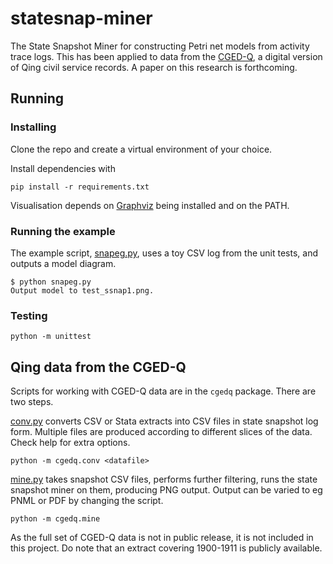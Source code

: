 # statesnap-miner

The State Snapshot Miner for constructing Petri net models from activity trace logs. This has been applied to data from the [CGED-Q](https://shss.hkust.edu.hk/lee-campbell-group/projects/china-government-employee-database-qing-cged-q/), a digital version of Qing civil service records. A paper on this research is forthcoming.

## Running

### Installing

Clone the repo and create a virtual environment of your choice.

Install dependencies with 

`pip install -r requirements.txt`

Visualisation depends on [Graphviz](https://graphviz.org/) being installed and on the PATH.

### Running the example
The example script, [snapeg.py](snapeg.py), uses a toy CSV log from the unit tests, and outputs a model diagram.

```
$ python snapeg.py
Output model to test_ssnap1.png.
```


### Testing
`python -m unittest`

## Qing data from the CGED-Q

Scripts for working with CGED-Q data are in the `cgedq` package. There are two steps.

[conv.py](cgedq/conv.py) converts CSV or Stata extracts into CSV files in state snapshot log form. Multiple files are produced according to different slices of the data. Check help for extra options.

`python -m cgedq.conv <datafile>`


[mine.py](cgedq/mine.py) takes snapshot CSV files, performs further filtering, runs the state snapshot miner on them, producing PNG output. Output can be varied to eg PNML or PDF by changing the script. 

`python -m cgedq.mine`

As the full set of CGED-Q data is not in public release, it is not included in this project. Do note that an extract covering  1900-1911 is publicly available.
